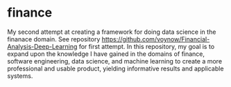 # finance

My second attempt at creating a framework for doing data science in the finanace domain. See repository https://github.com/voynow/Financial-Analysis-Deep-Learning for first attempt. In this repository, my goal is to expand upon the knowledge I have gained in the domains of finance, software engineering, data science, and machine learning to create a more professional and usable product, yielding informative results and applicable systems.
